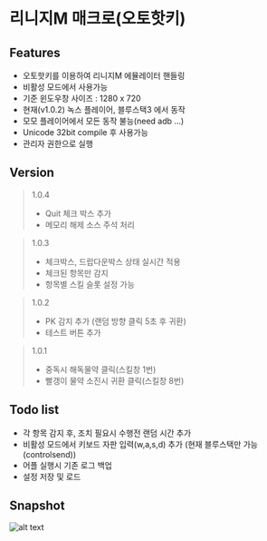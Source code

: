 리니지M 매크로(오토핫키)
=============

Features
-------------
* 오토핫키를 이용하여 리니지M 에뮬레이터 핸들링
* 비활성 모드에서 사용가능
* 기준 윈도우창 사이즈 : 1280 x 720
* 현재(v1.0.2) 녹스 플레이어, 블루스택3 에서 동작
* 모모 플레이어에서 모든 동작 불능(need adb ...)
* Unicode 32bit compile 후 사용가능
* 관리자 권한으로 실행

Version
-------------
> 1.0.4
> * Quit 체크 박스 추가
> * 메모리 해제 소스 주석 처리

> 1.0.3
> * 체크박스, 드랍다운박스 상태 실시간 적용
> * 체크된 항목만 감지
> * 항목별 스킬 슬롯 설정 가능

> 1.0.2
> * PK 감지 추가 (랜덤 방향 클릭 5초 후 귀환)
> * 테스트 버튼 추가
  
> 1.0.1
> * 중독시 해독물약 클릭(스킬창 1번)
> * 빨갱이 물약 소진시 귀환 클릭(스킬창 8번)

Todo list
-------------
* 각 항목 감지 후, 조치 필요시 수행전 랜덤 시간 추가
* 비활성 모드에서 키보드 자판 입력(w,a,s,d) 추가 (현재 블루스택만 가능(controlsend))
* 어플 실행시 기존 로그 백업
* 설정 저장 및 로드

Snapshot
-------------
![alt text](https://raw.githubusercontent.com/stevefordev/linm_autohotkey/master/linm.png)
